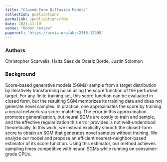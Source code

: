 ```yaml
---
title: "Closed-Form Diffusion Models"
collection: publications
permalink: /publication/cfdm
date: 2023-11-19
venue: "Under review"
paperurl: 'https://arxiv.org/abs/2310.12395'
---
```

### Authors

Christopher Scarvelis, Haitz Sáez de Ocáriz Borde, Justin Solomon

### Background

Score-based generative models (SGMs) sample from a target distribution by iteratively transforming noise using the score function of the perturbed target. For any finite training set, this score function can be evaluated in closed form, but the resulting SGM memorizes its training data and does not generate novel samples. In practice, one approximates the score by training a neural network via score-matching. The error in this approximation promotes generalization, but neural SGMs are costly to train and sample, and the effective regularization this error provides is not well-understood theoretically. In this work, we instead explicitly smooth the closed-form score to obtain an SGM that generates novel samples without training. We analyze our model and propose an efficient nearest-neighbor-based estimator of its score function. Using this estimator, our method achieves sampling times competitive with neural SGMs while running on consumer-grade CPUs.

